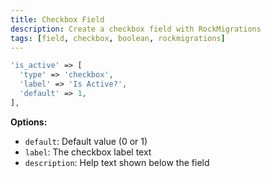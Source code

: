 ```yaml
---
title: Checkbox Field
description: Create a checkbox field with RockMigrations
tags: [field, checkbox, boolean, rockmigrations]
---
```


```php
'is_active' => [
  'type' => 'checkbox',
  'label' => 'Is Active?',
  'default' => 1,
],
```

**Options:**
- `default`: Default value (0 or 1)
- `label`: The checkbox label text
- `description`: Help text shown below the field
